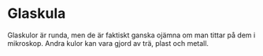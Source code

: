 # Glaskula

Glaskulor är runda, men de är faktiskt ganska ojämna om man tittar på dem i
mikroskop. Andra kulor kan vara gjord av trä, plast och metall.
